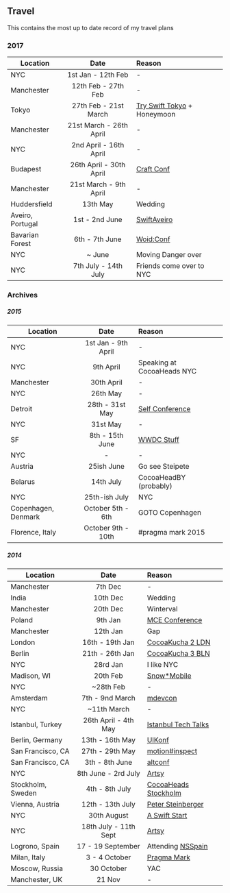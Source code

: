 ## Travel

This contains the most up to date record of my travel plans

### 2017

| Location         | Date           | Reason  |
| ---------------- |:--------------:| :-------|
| NYC              | 1st Jan - 12th Feb  | - |
| Manchester       | 12th Feb - 27th Feb  | - |
| Tokyo            | 27th Feb - 21st March  | [Try Swift Tokyo](https://www.tryswift.co/tokyo/jp) + Honeymoon |
| Manchester       | 21st March - 26th April  | - |
| NYC              | 2nd April - 16th April  | - |
| Budapest         | 26th April - 30th April  | [Craft Conf](http://craft-conf.com)|
| Manchester       | 21st March - 9th April  | - |
| Huddersfield     | 13th May | Wedding |
| Aveiro, Portugal | 1st - 2nd June | [SwiftAveiro](http://swiftaveiro.xyz) |
| Bavarian Forest  | 6th - 7th June | [Woid:Conf](http://woidkonf.com/index) |
| NYC              | ~ June  | Moving Danger over |
| NYC              | 7th July - 14th July  | Friends come over to NYC |

### Archives

##### 2015

| Location        | Date           | Reason  |
| --------------- |:--------------:| :-------|
| NYC         | 1st Jan - 9th April  | - |
| NYC         | 9th April | Speaking at CocoaHeads NYC |
| Manchester  | 30th April | - |
| NYC         | 26th May | - |
| Detroit     | 28th - 31st May  | [Self Conference](http://selfconference.org) |
| NYC         | 31st May  | - |
| SF          | 8th - 15th June   | [WWDC Stuff](http://www.appletimer.com/wwdc/) |
| NYC         | - | - |
| Austria     | 25ish June  | Go see Steipete |
| Belarus     | 14th July | CocoaHeadBY (probably) |
| NYC     | 25th-ish July | NYC |
| Copenhagen, Denmark | October 5th - 6th | GOTO Copenhagen |
| Florence, Italy | October 9th - 10th | #pragma mark 2015 |


##### 2014

| Location        | Date           | Reason  |
| --------------- |:--------------:| :-------|
| Manchester      | 7th Dec | - |
| India      | 10th Dec | Wedding |
| Manchester | 20th Dec | Winterval |
| Poland | 9th Jan | [MCE Conference](http://mobilecentraleurope.com/) |
| Manchester | 12th Jan| Gap |
| London | 16th - 19th Jan | [CocoaKucha 2 LDN](http://github.com/orta/life/issues/10) |
| Berlin | 21th - 26th Jan | [CocoaKucha 3 BLN](http://github.com/orta/life/issues/17) |
| NYC | 28rd Jan | I like NYC |
| Madison, WI | 20th Feb | [Snow*Mobile](http://www.snow-mobile.org) |
| NYC | ~28th Feb | -  |
| Amsterdam | 7th - 9nd March | [mdevcon](http://mdevcon.com) |
| NYC | ~11th March | -  |
| Istanbul, Turkey | 26th April - 4th May | [Istanbul Tech Talks](http://istanbultechtalks.com) |
| Berlin, Germany |  13th - 16th May | [UIKonf](http://uikonf.com) |
| San Francisco, CA |  27th - 29th May | [motion#inspect](http://www.rubymotion.com/conference/2014/) |
| San Francisco, CA |  3th - 8th June | [altconf](http://altconf.com) |
| NYC |  8th June - 2rd July | [Artsy](http://www.artsy.net/) |
| Stockholm, Sweden |  4th - 8th July | [CocoaHeads Stockholm](https://github.com/orta/life/issues/30/) |
| Vienna, Austria |  12th - 13th July | [Peter Steinberger](https://petersteinberger.com/) |
| NYC |  30th August | [A Swift Start](http://aswiftstart.com) |
| NYC |  18th July - 11th Sept | [Artsy](http://www.artsy.net/) |
| Logrono, Spain | 17 - 19 September | Attending [NSSpain](https://nsspain.com) |
| Milan, Italy | 3 - 4 October | [Pragma Mark](http://pragmamark.org) |
| Moscow, Russia | 30 October | YAC |
| Manchester, UK | 21 Nov | - |

